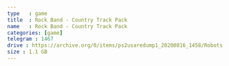 ```yaml
---
type   : game
title  : Rock Band - Country Track Pack
name   : Rock Band - Country Track Pack
categories: [game]
telegram : 1467
drive : https://archive.org/0/items/ps2usaredump1_20200816_1458/Robots.7z
size : 1.1 GB
---
```



